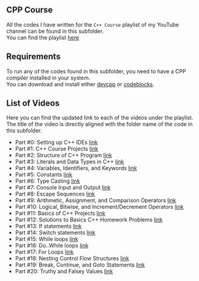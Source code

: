 ## CPP Course
All the codes I have written for the `C++ Course` playlist of my YouTube channel can be found in this subfolder.  
You can find the playlist [here](https://www.youtube.com/playlist?list=PLa-UU-r-NuhzG_mffDSY37wKarcdhAHag)
  
## Requirements
To run any of the codes found in this subfolder, you need to have a CPP compiler installed in your system.  
You can download and install either [devcpp](https://www.bloodshed.net/) or [codeblocks](https://www.codeblocks.org/).
  
## List of Videos
Here you can find the updated link to each of the videos under the playlist. The title of the video is directly aligned with the folder name of the code in this subfolder.
- Part #0: Setting up C++ IDEs [link](https://youtu.be/hU6wk04wpKQ)
- Part #1: C++ Course Projects [link](https://youtu.be/z9Cdnfnjrz4)
- Part #2: Structure of C++ Program [link](https://youtu.be/knULqlPy2MY)
- Part #3: Literals and Data Types in C++ [link](https://youtu.be/CbQG32GEDv8)
- Part #4: Variables, Identifiers, and Keywords [link](https://youtu.be/mui7dX47rfg)
- Part #5: Constants [link](https://youtu.be/1coBIpa-93I)
- Part #6: Type Casting [link](https://youtu.be/z2MejDXZw7Q)
- Part #7: Console Input and Output [link](https://youtu.be/gXB_TMw3wLE)
- Part #8: Escape Sequences [link](https://youtu.be/LOAwqhEu4n4)
- Part #9: Arithmetic, Assignment, and Comparison Operators [link](https://youtu.be/qwMyFDF7LPo)
- Part #10: Logical, Bitwise, and Increment/Decrement Operators [link](https://youtu.be/89pgBpScomw)
- Part #11: Basics of C++ Projects [link](https://youtu.be/FR7wrQqpOyI)
- Part #12: Solutions to Basics C++ Homework Problems [link](https://youtu.be/8ayztVq9ihg)
- Part #13: If statements [link](https://youtu.be/14MkwzCROew)
- Part #14: Switch statements [link](https://youtu.be/7ohAsNLhZrU)
- Part #15: While loops [link](https://youtu.be/9q0PxPbWdw4)
- Part #16: Do..While loops [link](https://youtu.be/jvxvQBC240s)
- Part #17: For Loops [link](https://youtu.be/oyq5LMmKbRI)
- Part #18: Nesting Control Flow Structures [link](https://youtu.be/Sijp9RYWgac)
- Part #19: Break, Continue, and Goto Statements [link](https://youtu.be/SirQhxa6XDU)
- Part #20: Truthy and Falsey Values [link](https://youtu.be/ewv_VgYrjxc)
